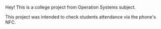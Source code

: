 Hey! This is a college project from Operation Systems subject.

This project was intended to check students attendance via the phone's NFC.
